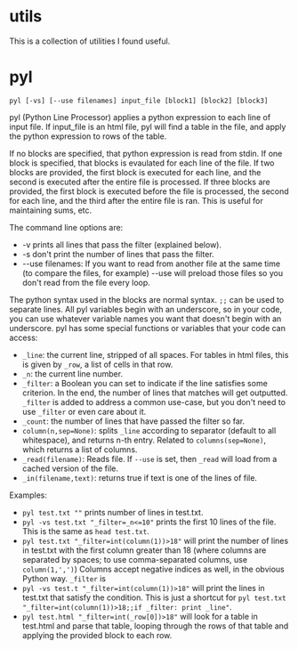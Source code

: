 utils
=====

This is a collection of utilities I found useful.

pyl
===

`pyl [-vs] [--use filenames] input_file [block1] [block2] [block3]`

pyl (Python Line Processor) applies a python expression to each line of input file. 
If input_file is an html file, pyl will find a table in the file, and apply
the python expression to rows of the table.

If no blocks are specified, that python expression is read from stdin.
If one block is specified, that blocks is evaulated for each line of the file.
If two blocks are provided, the first block is executed for each line, and the second
is executed after the entire file is processed.
If three blocks are provided, the first block is executed before the file is processed,
the second for each line, and the third after the entire file is ran.
This is useful for maintaining sums, etc.

The command line options are:
* -v prints all lines that pass the filter (explained below).
* -s don't print the number of lines that pass the filter.
* --use filenames: If you want to read from another file at the same time (to compare the files, for example)
--use will preload those files so you don't read from the file every loop.

The python syntax used in the blocks are normal syntax. `;;` can be used to separate lines.
All pyl variables begin with an underscore, so in your code, you can use whatever variable names you want
that doesn't begin with an underscore.
pyl has some special functions or variables that your code can access:
* `_line`: the current line, stripped of all spaces. For tables in html files, this is given by `_row`,
a list of cells in that row.
* `_n`: the current line number.
* `_filter`: a Boolean you can set to indicate if the line satisfies some criterion. In the end,
the number of lines that matches will get outputted. `_filter` is added to address a common use-case,
but you don't need to use `_filter` or even care about it.
* `_count`: the number of lines that have passed the filter so far.
* `column(n,sep=None)`: splits `_line` according to separator (default to all whitespace), and returns
n-th entry. Related to `columns(sep=None)`, which returns a list of columns.
* `_read(filename)`: Reads file. If `--use` is set, then `_read` will load from a cached version of the file.
* `_in(filename,text)`: returns true if text is one of the lines of file.

Examples:

* `pyl test.txt ""` prints number of lines in test.txt.
* `pyl -vs test.txt "_filter=_n<=10"` prints the first 10 lines of the file. This is the same as `head test.txt`.
* `pyl test.txt "_filter=int(column(1))>18"` will print the number of lines in test.txt with the first column
greater than 18 (where columns are separated by spaces; to use comma-separated columns, use `column(1,',')`)
Columns accept negative indices as well, in the obvious Python way. `_filter` is
* `pyl -vs test.t "_filter=int(column(1))>18"` will print the lines in test.txt that satisfy the condition.
This is just a shortcut for `pyl test.txt "_filter=int(column(1))>18;;if _filter: print _line"`.
* `pyl test.html "_filter=int(_row[0])>18"` will look for a table in test.html and parse that table, looping
through the rows of that table and applying the provided block to each row.
